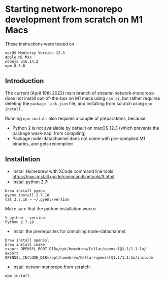 #  Starting network-monorepo development from scratch on M1 Macs 

These instructions were tested on 

```
macOS Monterey Version 12.3
Apple M1 Max
nodejs v16.14.2
npm 8.5.0
```

## Introduction

The current (April 19th 2022) main branch of streamr-network-monorepo  does not install out-of-the-box on M1 macs using `npm ci`, but rather requires deleting the 
`package-lock.json` file, and installing from scratch using `npm install`. 

Running `npm install` also requires a couple of preparations, because 

* Python 2 is not avaialable by default on macOS 12.3 (which prevents the package weak-napi from compiling)
* Package node-datachannel does not come with pre-compiled M1 binaries, and gets recompiled


## Installation

* Install Homebrew with XCode command line tools: https://mac.install.guide/commandlinetools/3.html
* Install python 2.7:
```
brew install pyenv
pyenv install 2.7.18
cat 2.7.18 > ~/.pyenv/version
```

Make sure that the python installation works:
```
% python --version
Python 2.7.18
```

* Install the prerequsites for compiling node-datachannel:
```
brew install openssl
brew install cmake
export OPENSSL_ROOT_DIR=/opt/homebrew/Cellar/openssl@1.1/1.1.1n/  
export OPENSSL_INCLUDE_DIR=/opt/homebrew/Cellar/openssl@1.1/1.1.1n/include
```

* Install networ-monorepo from scratch: 
```
npm install
```
